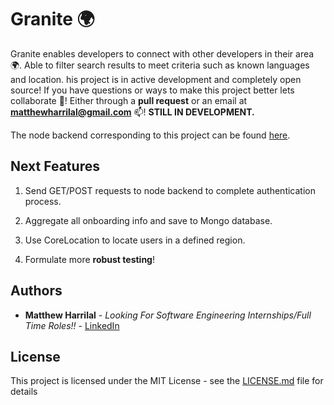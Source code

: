 # Granite 🌍
Granite enables developers to connect with other developers in their area 🌍. Able to filter search results to meet criteria such as known languages and location. his project is in active development and completely open source! If you have questions or ways to make this project better lets collaborate 👋! Either through a **pull request** or an email at **matthewharrilal@gmail.com** 📫! **STILL IN DEVELOPMENT.**

The node backend corresponding to this project can be found [here](https://github.com/matthewharrilal/Granite-Backend).


## Next Features
1. Send GET/POST requests to node backend to complete authentication process.

2. Aggregate all onboarding info and save to Mongo database.

2. Use CoreLocation to locate users in a defined region.

3. Formulate more **robust testing**! 

## Authors

* **Matthew Harrilal** - *Looking For Software Engineering Internships/Full Time Roles!!* - [LinkedIn](https://www.linkedin.com/in/matthewharrilal/)


## License

This project is licensed under the MIT License - see the [LICENSE.md](LICENSE.md) file for details


